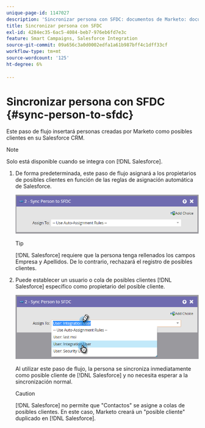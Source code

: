 ```yaml
---
unique-page-id: 1147027
description: 'Sincronizar persona con SFDC: documentos de Marketo: documentación del producto'
title: Sincronizar persona con SFDC
exl-id: 4284ec35-6ac5-4084-beb7-976eb6fd7e3c
feature: Smart Campaigns, Salesforce Integration
source-git-commit: 09a656c3a0d0002edfa1a61b987bff4c1dff33cf
workflow-type: tm+mt
source-wordcount: '125'
ht-degree: 6%

---
```


# Sincronizar persona con SFDC {#sync-person-to-sfdc}

Este paso de flujo insertará personas creadas por Marketo como posibles clientes en su Salesforce CRM.

>[!NOTE]
>
>Solo está disponible cuando se integra con [!DNL Salesforce].

1. De forma predeterminada, este paso de flujo asignará a los propietarios de posibles clientes en función de las reglas de asignación automática de Salesforce.

   ![](assets/sync-person-to-sfdc-1.png)

   >[!TIP]
   >
   >[!DNL Salesforce] requiere que la persona tenga rellenados los campos Empresa y Apellidos. De lo contrario, rechazará el registro de posibles clientes.

1. Puede establecer un usuario o cola de posibles clientes [!DNL Salesforce] específico como propietario del posible cliente.

   ![](assets/sync-person-to-sfdc-2.png)

   Al utilizar este paso de flujo, la persona se sincroniza inmediatamente como posible cliente de [!DNL Salesforce] y no necesita esperar a la sincronización normal.

   >[!CAUTION]
   >
   >[!DNL Salesforce] no permite que &quot;Contactos&quot; se asigne a colas de posibles clientes. En este caso, Marketo creará un &quot;posible cliente&quot; duplicado en [!DNL Salesforce].
